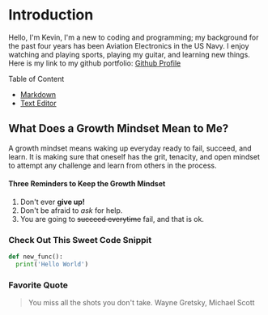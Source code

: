 # Introduction

Hello, I'm Kevin, I'm a new to coding and programming; my background for the past four years has been Aviation Electronics in the US Navy. I enjoy watching and playing sports, playing my guitar, and learning new things. Here is my link to my github portfolio: [Github Profile](https://github.com/kevin-c-stone)

Table of Content

- [Markdown](markdown.md)
- [Text Editor](text-editor.md)

## What Does a Growth Mindset Mean to Me?

A growth mindset means waking up everyday ready to fail, succeed, and learn. It is making sure that oneself has the grit, tenacity, and open mindset to attempt any challenge and learn from others in the process.

#### Three Reminders to Keep the Growth Mindset
1. Don't ever **give up!** 
2. Don't be afraid to *ask* for help.
3. You are going to ~~succeed everytime~~ fail, and that is ok.

### Check Out This Sweet Code Snippit

```python
def new_func():
  print('Hello World')
```

### Favorite Quote
> You miss all the shots you don't take.
> Wayne Gretsky, Michael Scott

